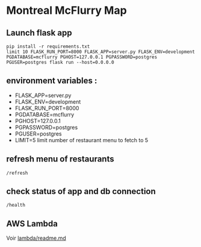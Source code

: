# Montreal McFlurry Map
## Launch flask app
```
pip install -r requirements.txt
limit 10 FLASK_RUN_PORT=8000 FLASK_APP=server.py FLASK_ENV=development PGDATABASE=mcflurry PGHOST=127.0.0.1 PGPASSWORD=postgres PGUSER=postgres flask run --host=0.0.0.0
```
## environment variables :
- FLASK_APP=server.py 
- FLASK_ENV=development
- FLASK_RUN_PORT=8000
- PGDATABASE=mcflurry 
- PGHOST=127.0.0.1 
- PGPASSWORD=postgres 
- PGUSER=postgres
- LIMIT=5 limit number of restaurant menu to fetch to 5

## refresh menu of restaurants 
`/refresh`

## check status of app and db connection
`/health`

## AWS Lambda
Voir [lambda/readme.md](https://github.com/ttwthomas/mcflurry/blob/main/lambda/readme.md)
